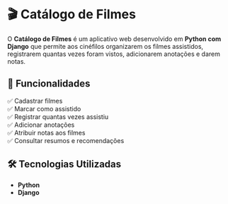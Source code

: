 # 🎬 Catálogo de Filmes

O **Catálogo de Filmes** é um aplicativo web desenvolvido em **Python com Django** que permite aos cinéfilos organizarem os filmes assistidos, registrarem quantas vezes foram vistos, adicionarem anotações e darem notas.

## 🚀 Funcionalidades
✅ Cadastrar filmes  
✅ Marcar como assistido  
✅ Registrar quantas vezes assistiu  
✅ Adicionar anotações  
✅ Atribuir notas aos filmes  
✅ Consultar resumos e recomendações  

## 🛠 Tecnologias Utilizadas
- **Python**  
- **Django**  


